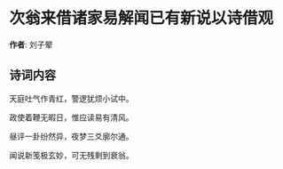# 次翁来借诸家易解闻已有新说以诗借观

**作者**: 刘子翚

## 诗词内容

天庭吐气作青红，警逻犹烦小试中。

政使着鞭无暇日，惟应读易有清风。

昼评一卦纷然异，夜梦三爻廓尔通。

闻说新笺极玄妙，可无残剩到衰翁。

